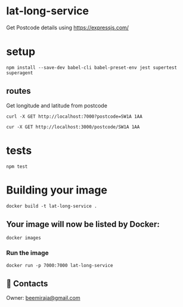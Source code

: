 # lat-long-service

Get Postcode details using https://expressjs.com/

# setup

```shell
npm install --save-dev babel-cli babel-preset-env jest supertest superagent
```

## routes

Get longitude and latitude from postcode

```shell
curl -X GET http://localhost:7000?postcode=SW1A 1AA
```

```shell
cur -X GET http://localhost:3000/postcode/SW1A 1AA
```

# tests

```shell
npm test
```

# Building your image

```shell
docker build -t lat-long-service .
```

## Your image will now be listed by Docker:
```shell
docker images
```

### Run the image
```shell
docker run -p 7000:7000 lat-long-service
```

## :e-mail: Contacts

Owner: [beemiraja@gmail.com](beemiraja@gmail.com)
